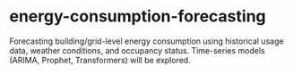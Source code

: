 # energy-consumption-forecasting
Forecasting building/grid-level energy consumption using historical usage data, weather conditions, and occupancy status. Time-series models (ARIMA, Prophet, Transformers) will be explored.
